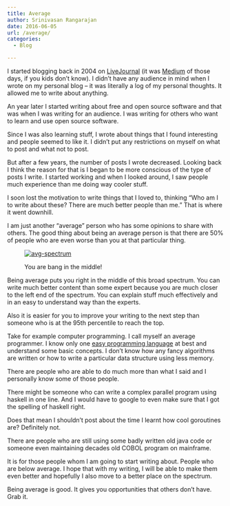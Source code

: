 ```yaml
---
title: Average
author: Srinivasan Rangarajan
date: 2016-06-05
url: /average/
categories:
  - Blog

---
```

I started blogging back in 2004 on [LiveJournal][1] (it was [Medium][2] of those days, if you kids don&#8217;t know). I didn&#8217;t have any audience in mind when I wrote on my personal blog &#8211; it was literally a log of my personal thoughts. It allowed me to write about anything.

<!--more-->

An year later I started writing about free and open source software and that was when I was writing for an audience. I was writing for others who want to learn and use open source software.

Since I was also learning stuff, I wrote about things that I found interesting and people seemed to like it. I didn&#8217;t put any restrictions on myself on what to post and what not to post.

But after a few years, the number of posts I wrote decreased. Looking back I think the reason for that is I began to be more conscious of the type of posts I write. I started working and when I looked around, I saw people much experience than me doing way cooler stuff.

I soon lost the motivation to write things that I loved to, thinking &#8220;Who am I to write about these? There are much better people than me.&#8221; That is where it went downhill.

I am just another &#8220;average&#8221; person who has some opinions to share with others. The good thing about being an average person is that there are 50% of people who are even worse than you at that particular thing.<figure id="attachment_51" style="width: 688px" class="wp-caption aligncenter">

[<img class="wp-image-51 size-full" src="http://i0.wp.com/cnu.name/wp-content/uploads/sites/7/2016/06/avg-spectrum-e1465150728604.jpg?fit=688%2C133" alt="avg-spectrum" srcset="http://i0.wp.com/cnu.name/wp-content/uploads/sites/7/2016/06/avg-spectrum-e1465150728604.jpg?w=688 688w, http://i0.wp.com/cnu.name/wp-content/uploads/sites/7/2016/06/avg-spectrum-e1465150728604.jpg?resize=300%2C58 300w, http://i0.wp.com/cnu.name/wp-content/uploads/sites/7/2016/06/avg-spectrum-e1465150728604.jpg?resize=600%2C116 600w" sizes="(max-width: 688px) 100vw, 688px" data-recalc-dims="1" />][3]<figcaption class="wp-caption-text">You are bang in the middle!</figcaption></figure> 

Being average puts you right in the middle of this broad spectrum. You can write much better content than some expert because you are much closer to the left end of the spectrum. You can explain stuff much effectively and in an easy to understand way than the experts.

Also it is easier for you to improve your writing to the next step than someone who is at the 95th percentile to reach the top.

Take for example computer programming. I call myself an average programmer. I know only one [easy programming language][4] at best and understand some basic concepts. I don&#8217;t know how any fancy algorithms are written or how to write a particular data structure using less memory.

There are people who are able to do much more than what I said and I personally know some of those people.

There might be someone who can write a complex parallel program using haskell in one line. And I would have to google to even make sure that I got the spelling of haskell right.

Does that mean I shouldn&#8217;t post about the time I learnt how cool goroutines are? Definitely not.

There are people who are still using some badly written old java code or someone even maintaining decades old COBOL program on mainframe.

It is for those people whom I am going to start writing about. People who are below average. I hope that with my writing, I will be able to make them even better and hopefully I also move to a better place on the spectrum.

Being average is good. It gives you opportunities that others don&#8217;t have. Grab it.

 [1]: http://www.livejournal.com/
 [2]: https://medium.com/
 [3]: http://i0.wp.com/cnu.name/wp-content/uploads/sites/7/2016/06/avg-spectrum-e1465150728604.jpg
 [4]: http://www.python.org/